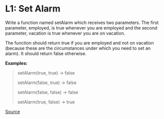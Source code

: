 # L1: Set Alarm

Write a function named setAlarm which receives two parameters. The first
parameter, employed, is true whenever you are employed and the second
parameter, vacation is true whenever you are on vacation.

The function should return true if you are employed and not on vacation
(because these are the circumstances under which you need to set an alarm).
It should return false otherwise. 

**Examples:**

> setAlarm(true, true) -> false 
>
> setAlarm(false, true) -> false 
>
> setAlarm(false, false) -> false 
>
> setAlarm(true, false) -> true

[Source](https://www.codewars.com/kata/568dcc3c7f12767a62000038/train/python)